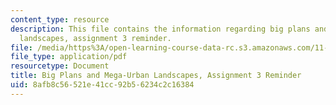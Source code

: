 ```yaml
---
content_type: resource
description: This file contains the information regarding big plans and mega-urban
  landscapes, assignment 3 reminder.
file: /media/https%3A/open-learning-course-data-rc.s3.amazonaws.com/11-123-big-plans-and-mega-urban-landscapes-spring-2014/8afb8c56521e41cc92b56234c2c16384_MIT11_123S14_assign3_REMI.pdf
file_type: application/pdf
resourcetype: Document
title: Big Plans and Mega-Urban Landscapes, Assignment 3 Reminder
uid: 8afb8c56-521e-41cc-92b5-6234c2c16384
---
```

